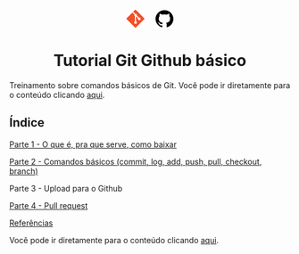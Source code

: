 <p align="center">
  <img style="margin-right: 16px;" src="./.github/git-logo.png">
  <img src="./.github/github-logo.png">
</p>

<h1 align="center">
  Tutorial Git Github básico
</h1>

Treinamento sobre comandos básicos de Git. Você pode ir diretamente para o conteúdo clicando [aqui](/conteudo/parte-1.md).

## Índice
[Parte 1 - O que é, pra que serve, como baixar](conteudo/parte-1.md)

[Parte 2 - Comandos básicos (commit, log, add, push, pull, checkout, branch)](conteudo/parte-2.md)

Parte 3 - Upload para o Github <!-- (conteudo/parte-1.md) -->

[Parte 4 - Pull request](conteudo/parte-4-pull-request.md)

[Referências](/conteudo/referencias.md)

Você pode ir diretamente para o conteúdo clicando [aqui](/conteudo/parte-1.md).